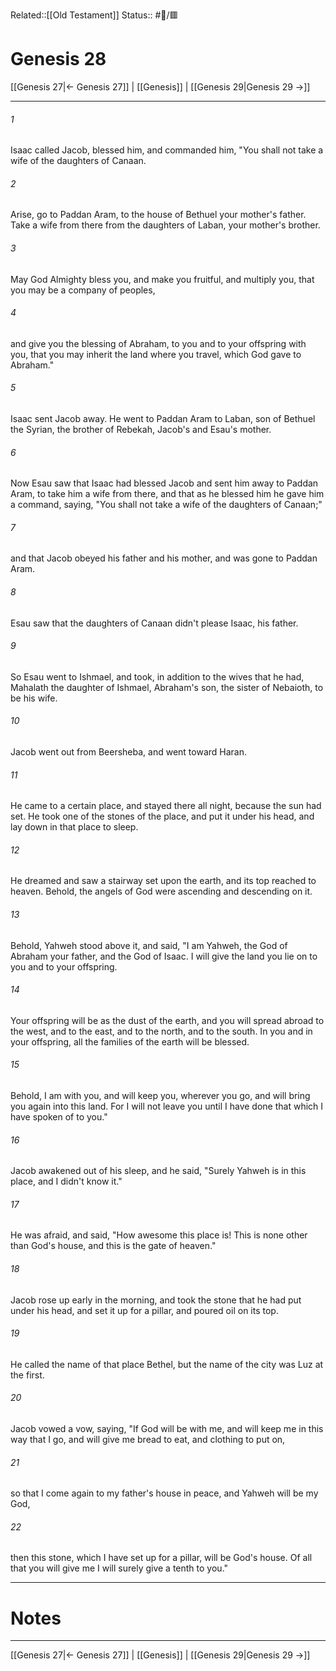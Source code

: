 Related::[[Old Testament]]
Status:: #📖/🟥
# Genesis 28

[[Genesis 27|← Genesis 27]] | [[Genesis]] | [[Genesis 29|Genesis 29 →]]
***



###### 1 
Isaac called Jacob, blessed him, and commanded him, "You shall not take a wife of the daughters of Canaan. 

###### 2 
Arise, go to Paddan Aram, to the house of Bethuel your mother's father. Take a wife from there from the daughters of Laban, your mother's brother. 

###### 3 
May God Almighty bless you, and make you fruitful, and multiply you, that you may be a company of peoples, 

###### 4 
and give you the blessing of Abraham, to you and to your offspring with you, that you may inherit the land where you travel, which God gave to Abraham." 

###### 5 
Isaac sent Jacob away. He went to Paddan Aram to Laban, son of Bethuel the Syrian, the brother of Rebekah, Jacob's and Esau's mother. 

###### 6 
Now Esau saw that Isaac had blessed Jacob and sent him away to Paddan Aram, to take him a wife from there, and that as he blessed him he gave him a command, saying, "You shall not take a wife of the daughters of Canaan;" 

###### 7 
and that Jacob obeyed his father and his mother, and was gone to Paddan Aram. 

###### 8 
Esau saw that the daughters of Canaan didn't please Isaac, his father. 

###### 9 
So Esau went to Ishmael, and took, in addition to the wives that he had, Mahalath the daughter of Ishmael, Abraham's son, the sister of Nebaioth, to be his wife. 

###### 10 
Jacob went out from Beersheba, and went toward Haran. 

###### 11 
He came to a certain place, and stayed there all night, because the sun had set. He took one of the stones of the place, and put it under his head, and lay down in that place to sleep. 

###### 12 
He dreamed and saw a stairway set upon the earth, and its top reached to heaven. Behold, the angels of God were ascending and descending on it. 

###### 13 
Behold, Yahweh stood above it, and said, "I am Yahweh, the God of Abraham your father, and the God of Isaac. I will give the land you lie on to you and to your offspring. 

###### 14 
Your offspring will be as the dust of the earth, and you will spread abroad to the west, and to the east, and to the north, and to the south. In you and in your offspring, all the families of the earth will be blessed. 

###### 15 
Behold, I am with you, and will keep you, wherever you go, and will bring you again into this land. For I will not leave you until I have done that which I have spoken of to you." 

###### 16 
Jacob awakened out of his sleep, and he said, "Surely Yahweh is in this place, and I didn't know it." 

###### 17 
He was afraid, and said, "How awesome this place is! This is none other than God's house, and this is the gate of heaven." 

###### 18 
Jacob rose up early in the morning, and took the stone that he had put under his head, and set it up for a pillar, and poured oil on its top. 

###### 19 
He called the name of that place Bethel, but the name of the city was Luz at the first. 

###### 20 
Jacob vowed a vow, saying, "If God will be with me, and will keep me in this way that I go, and will give me bread to eat, and clothing to put on, 

###### 21 
so that I come again to my father's house in peace, and Yahweh will be my God, 

###### 22 
then this stone, which I have set up for a pillar, will be God's house. Of all that you will give me I will surely give a tenth to you."

---
# Notes


***
[[Genesis 27|← Genesis 27]] | [[Genesis]] | [[Genesis 29|Genesis 29 →]]
